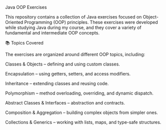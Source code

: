 Java OOP Exercises

This repository contains a collection of Java exercises focused on Object-Oriented Programming (OOP) principles.
These exercises were developed while studying Java during my course, and they cover a variety of fundamental and intermediate OOP concepts.

📚 Topics Covered

The exercises are organized around different OOP topics, including:

Classes & Objects – defining and using custom classes.

Encapsulation – using getters, setters, and access modifiers.

Inheritance – extending classes and reusing code.

Polymorphism – method overloading, overriding, and dynamic dispatch.

Abstract Classes & Interfaces – abstraction and contracts.

Composition & Aggregation – building complex objects from simpler ones.

Collections & Generics – working with lists, maps, and type-safe structures.
